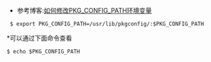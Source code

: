 * 参考博客:[如何修改PKG_CONFIG_PATH环境变量](https://blog.csdn.net/xiamentingtao/article/details/78370693)
```shell
 $ export PKG_CONFIG_PATH=/usr/lib/pkgconfig/:$PKG_CONFIG_PATH
```
 *可以通过下面命令查看
```shell
$ echo $PKG_CONFIG_PATH
```
